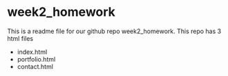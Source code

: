 # week2_homework
This is a readme file for our github repo week2_homework.
 This repo has 3 html files
 * index.html
 * portfolio.html
 * contact.html
 

